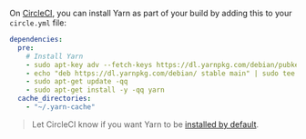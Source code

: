 On [CircleCI](https://circleci.com/), you can install Yarn as part of your build by adding this to your `circle.yml` file:

```yml
dependencies:
  pre:
    # Install Yarn
    - sudo apt-key adv --fetch-keys https://dl.yarnpkg.com/debian/pubkey.gpg
    - echo "deb https://dl.yarnpkg.com/debian/ stable main" | sudo tee /etc/apt/sources.list.d/yarn.list
    - sudo apt-get update -qq
    - sudo apt-get install -y -qq yarn
  cache_directories:
    - "~/.yarn-cache"
```

> Let CircleCI know if you want Yarn to be
> [installed by default](https://discuss.circleci.com/t/preinstall-yarn/7353).
